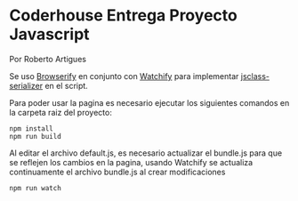 # Coderhouse Entrega Proyecto Javascript
Por Roberto Artigues


Se uso [Browserify](https://www.npmjs.com/package/browserify) en conjunto con [Watchify](https://www.npmjs.com/package/watchify/v/4.0.0) para implementar [jsclass-serializer](https://www.npmjs.com/package/jsclass-serializer/v/0.2.5) en el script.

Para poder usar la pagina es necesario ejecutar los siguientes comandos en la carpeta raiz del proyecto:
```
npm install
npm run build
```

Al editar el archivo default.js, es necesario actualizar el bundle.js para que se reflejen los cambios en la pagina, usando Watchify se actualiza continuamente el archivo bundle.js al crear modificaciones
```
npm run watch
```
